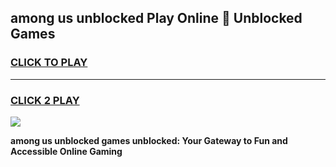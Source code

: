 
## among us unblocked Play Online 👋 Unblocked Games
<h3>
<a href="https://premium.freeplayer.one?title=among_us_unblocked&ref=19F">CLICK TO PLAY</a></h3>
<hr>

<h3>
<a href="https://premium.freeplayer.one?title=among_us_unblocked&ref=19F">CLICK 2 PLAY</a>
  
</h3>

<a href="https://premium.freeplayer.one?title=among_us_unblocked&ref=19F"><img src="https://clearcache.store/games.png"></a>


**among us unblocked games unblocked: Your Gateway to Fun and Accessible Online Gaming**
